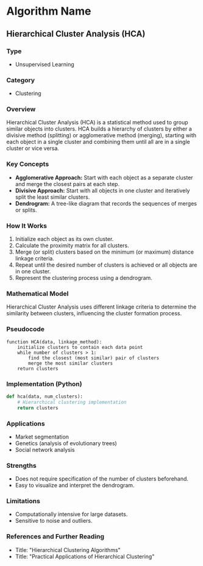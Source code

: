 # Algorithm Name
## Hierarchical Cluster Analysis (HCA)

### Type
- Unsupervised Learning

### Category
- Clustering

### Overview
Hierarchical Cluster Analysis (HCA) is a statistical method used to group similar objects into clusters. HCA builds a hierarchy of clusters by either a divisive method (splitting) or agglomerative method (merging), starting with each object in a single cluster and combining them until all are in a single cluster or vice versa.

### Key Concepts
- **Agglomerative Approach:** Start with each object as a separate cluster and merge the closest pairs at each step.
- **Divisive Approach:** Start with all objects in one cluster and iteratively split the least similar clusters.
- **Dendrogram:** A tree-like diagram that records the sequences of merges or splits.

### How It Works
1. Initialize each object as its own cluster.
2. Calculate the proximity matrix for all clusters.
3. Merge (or split) clusters based on the minimum (or maximum) distance linkage criteria.
4. Repeat until the desired number of clusters is achieved or all objects are in one cluster.
5. Represent the clustering process using a dendrogram.

### Mathematical Model
Hierarchical Cluster Analysis uses different linkage criteria to determine the similarity between clusters, influencing the cluster formation process. 

### Pseudocode
```plaintext
function HCA(data, linkage_method):
    initialize clusters to contain each data point
    while number of clusters > 1:
        find the closest (most similar) pair of clusters
        merge the most similar clusters
    return clusters
```

### Implementation (Python)
```python
def hca(data, num_clusters):
    # Hierarchical clustering implementation
    return clusters
```

### Applications
- Market segmentation
- Genetics (analysis of evolutionary trees)
- Social network analysis

### Strengths
- Does not require specification of the number of clusters beforehand.
- Easy to visualize and interpret the dendrogram.

### Limitations
- Computationally intensive for large datasets.
- Sensitive to noise and outliers.

### References and Further Reading
- Title: "Hierarchical Clustering Algorithms"
- Title: "Practical Applications of Hierarchical Clustering"
